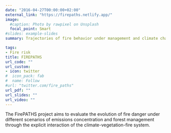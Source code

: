 ```yaml
---
date: "2016-04-27T00:00:00+02:00"
external_link: "https://firepaths.netlify.app/"
image:
  #caption: Photo by rawpixel on Unsplash
  focal_point: Smart
#slides: example-slides
summary: Trajectories of fire behavior under management and climate change

tags:
- Fire risk
title: FIREPATHS
url_code: ""
url_custom: 
- icon: twitter
#  icon_pack: fab
#  name: Follow
#url: "twitter.com/fire_paths"
url_pdf: ""
url_slides: ""
url_video: ""
---
```


The FirePATHS project aims to evaluate the evolution of fire danger under different scenarios of emissions concentration and forest management through the explicit interaction of the climate-vegetation-fire system. 
